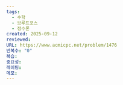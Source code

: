 ```yaml
---
tags:
  - 수학
  - 브루트포스
  - 정수론
created: 2025-09-12
reviewed:
URL: https://www.acmicpc.net/problem/1476
반복수: "0"
복습:
중요성:
레이팅:
메모:
---
```

